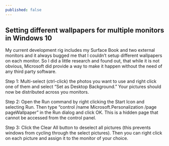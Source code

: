 ```yaml
---
published: false
---
```

## Setting different wallpapers for multiple monitors in Windows 10

My current development rig includes my Surface Book and two external monitors and it always bugged me that I couldn’t setup different wallpapers on each monitor.  So I did a little research and found out, that while it is not obvious, Microsoft did provide a way to make it happen without the need of any third party software.

Step 1: Multi-select (ctrl-click) the photos you want to use and right click one of them and select “Set as Desktop Background.” Your pictures should now be distributed across you monitors.


Step 2:  Open the Run command by right clicking the Start Icon and selecting Run.  Then type “control /name Microsoft.Personalization /page pageWallpaper” in the Run dialog and click OK.  This is a hidden page that cannot be accessed from the control panel.

Step 3: Click the Clear All button to deselect all pictures (this prevents windows from cycling through the select pictures).  Then you can right click on each picture and assign it to the monitor of your choice.


